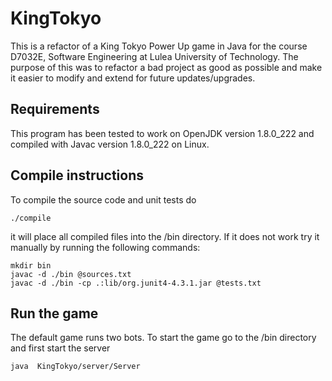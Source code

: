 # KingTokyo

This is a refactor of a King Tokyo Power Up game in Java for the course D7032E, Software Engineering at Lulea University of Technology. The purpose of this was to refactor a bad project as good as possible and make it easier to modify and extend for future updates/upgrades.

## Requirements

This program has been tested to work on OpenJDK version 1.8.0_222 and compiled with Javac version 1.8.0_222 on Linux.

## Compile instructions
To compile the source code and unit tests do
```
./compile
```

it will place all compiled files into the /bin directory.
If it does not work try it manually by running the following commands:
```
mkdir bin
javac -d ./bin @sources.txt
javac -d ./bin -cp .:lib/org.junit4-4.3.1.jar @tests.txt
```

## Run the game
The default game runs two bots. To start the game go to the /bin directory and first start the server
```
java  KingTokyo/server/Server
```

